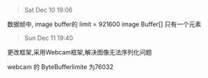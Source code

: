 > Sat Dec 10 19:06

数据帧中, image buffer的 limit = 921600
image Buffer[] 只有一个元素

> Sun Dec 11 19:40

更改框架,采用Webcam框架,解决图像无法序列化问题

webcam 的 ByteBufferlimite 为76032